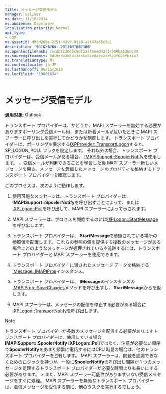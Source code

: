 ```yaml
---
title: メッセージ受信モデル
manager: soliver
ms.date: 11/16/2014
ms.audience: Developer
localization_priority: Normal
api_type:
- COM
ms.assetid: d85d269e-2251-4399-9159-a2f47a85e3d1
description: '�ŏI�X�V��: 2011�N7��23��'
ms.openlocfilehash: cecdb2c30d6c9df2aafbeed43714269b863ebc48
ms.sourcegitcommit: 9d60cd82b5413446e5bc8ace2cd689f683fb41a7
ms.translationtype: MT
ms.contentlocale: ja-JP
ms.lasthandoff: 06/15/2018
ms.locfileid: "19801634"
---
```

# <a name="message-reception-model"></a>メッセージ受信モデル

  
  
**適用対象**: Outlook 
  
トランスポート プロバイダーは、かどうか、MAPI スプーラーを無効する必要がありますポーリング受信メール用、または新着メールが届いたときに MAPI スプーラーに呼び出しを実行してかどうかを制御します。 トランスポート プロバイダーは、ポーリングを要求する[IXPProvider::TransportLogon](ixpprovider-transportlogon.md)すると、SP_LOGON_POLL フラグを設定します。 それ以外の場合、トランスポート プロバイダーは、受信メールがある場合、 [IMAPISupport::SpoolerNotify](imapisupport-spoolernotify.md)を使用します。 、受信メールが利用できることを学習した後 MAPI スプーラー新しいメッセージを開き、メッセージを受信したメッセージのプロパティを格納するトランスポート プロバイダーを確認します。 
  
このプロセスは、次のように動作します。
  
1. 使用可能なメッセージは、トランスポート プロバイダーは、 **IMAPISupport::SpoolerNotify**を呼び出すことによって、または[IXPLogon::Poll](ixplogon-poll.md)を呼び出して、MAPI スプーラーによって示されます。
    
2. MAPI スプーラーは、プロセスを開始するのには[IXPLogon::StartMessage](ixplogon-startmessage.md)を呼び出します。 
    
3. トランスポート プロバイダーは、 **StartMessage**で参照されている場所の参照値を配置します。 これらの参照の値を提供する複数のメッセージがある場合にどのようなメッセージが処理されているを追跡するには、トランスポート プロバイダーと MAPI スプーラーを使用できます。
    
4. トランスポート プロバイダーに渡されたメッセージ データを格納する[IMessage: IMAPIProp](imessageimapiprop.md)インスタンス。 
    
5. トランスポート プロバイダーは、 **IMessage**のインスタンスの[IMAPIProp::SaveChanges](imapiprop-savechanges.md)メソッドを呼び出すし、 **StartMessage**からを返します。
    
6. MAPI スプーラーは、メッセージの配信を停止する必要がある場合に[IXPLogon::TransportNotify](ixplogon-transportnotify.md)を呼び出します。 
    
> [!NOTE]
> トランスポート プロバイダーが多数のメッセージを配信する必要がありますトランスポート プロバイダーは、使用している場合**IMAPISupport::SpoolerNotify** **IXPLogon::Poll**ではなく、注意が必要ない順序で**SpoolerNotify**をあまり頻繁に電話するにはCPU 時間の場合は、他のトランスポート プロバイダーを占有します。 MAPI スプーラーは、問題を認識できなくためのロジックを持つが、一般に**SpoolerNotify**の呼び出し間隔が 1 つのメッセージを処理するトランスポート プロバイダーが必要な時間よりも長いにする必要があります。 > また、MAPI スプーラー可能性がありますいない受信メッセージをすぐに処理。 MAPI スプーラーを無効なトランスポート プロバイダーは、着信メッセージを受信する前に、他のタスクを実行するでしょう。 
  

